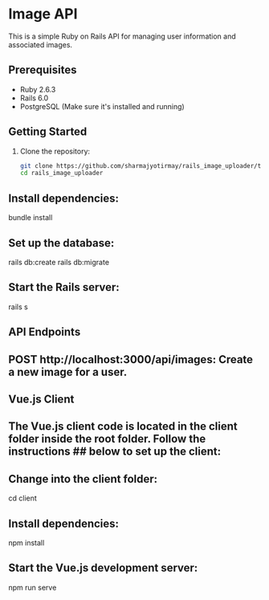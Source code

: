 # Image API

This is a simple Ruby on Rails API for managing user information and associated images.

## Prerequisites

- Ruby 2.6.3
- Rails 6.0
- PostgreSQL (Make sure it's installed and running)

## Getting Started

1. Clone the repository:

   ```bash
   git clone https://github.com/sharmajyotirmay/rails_image_uploader/tree/main
   cd rails_image_uploader

 ##  Install dependencies:

 bundle install


 ## Set up the database:
 rails db:create
rails db:migrate


## Start the Rails server:

rails s

## API Endpoints
## POST http://localhost:3000/api/images: Create a new image for a user.

## Vue.js Client
## The Vue.js client code is located in the client folder inside the root folder. Follow the instructions ## below to set up the client:

## Change into the client folder:

cd client

## Install dependencies:

npm install

## Start the Vue.js development server:
npm run serve

